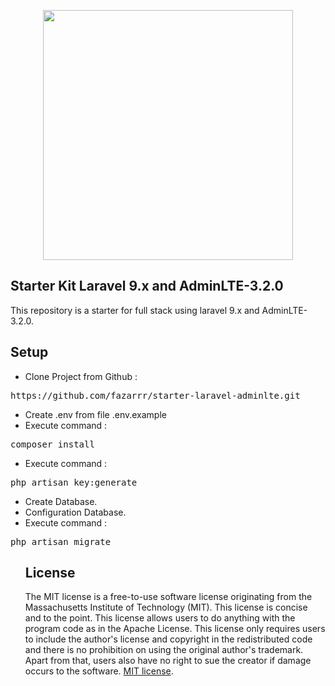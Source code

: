 <p  align="center"><a  href="https://laravel.com"  target="_blank"><img  src="https://raw.githubusercontent.com/laravel/art/master/logo-lockup/5%20SVG/2%20CMYK/1%20Full%20Color/laravel-logolockup-cmyk-red.svg"  width="400"></a></p>
  
## Starter Kit Laravel 9.x  and AdminLTE-3.2.0
This repository is a starter for full stack using laravel 9.x and AdminLTE-3.2.0.

## Setup

<ul dir="auto">  <li>Clone Project from Github :</li>  </ul>  <div class="highlight highlight-source-shell notranslate position-relative overflow-auto" dir="auto" data-snippet-clipboard-copy-content="https://github.com/IDrumahdev/Starter-Kit-Laravel-9.git"><pre>https://github.com/fazarrr/starter-laravel-adminlte.git</pre></div>  <ul dir="auto">  <li>Create .env from file .env.example</li>  <li>Execute command :</li>  </ul>  <div class="highlight highlight-source-shell notranslate position-relative overflow-auto" dir="auto" data-snippet-clipboard-copy-content="composer install"><pre>composer install</pre></div>  <ul dir="auto">  <li>Execute command :</li>  </ul>  <div class="highlight highlight-source-shell notranslate position-relative overflow-auto" dir="auto" data-snippet-clipboard-copy-content="php artisan key:generate"><pre>php artisan key:generate</pre></div>  <ul dir="auto">  <li>Create Database.</li>  <li>Configuration Database.</li>  <li>Execute command :</li>  </ul>  <div class="highlight highlight-source-shell notranslate position-relative overflow-auto" dir="auto" data-snippet-clipboard-copy-content="php artisan migrate"><pre>php artisan migrate</pre></div>  <ul dir="auto">

## License

<p dir="auto">The MIT license is a free-to-use software license originating from the Massachusetts Institute of Technology (MIT). This license is concise and to the point. This license allows users to do anything with the program code as in the Apache License. This license only requires users to include the author's license and copyright in the redistributed code and there is no prohibition on using the original author's trademark. Apart from that, users also have no right to sue the creator if damage occurs to the software. <a href="https://opensource.org/licenses/MIT" rel="nofollow">MIT license</a>.</p>
